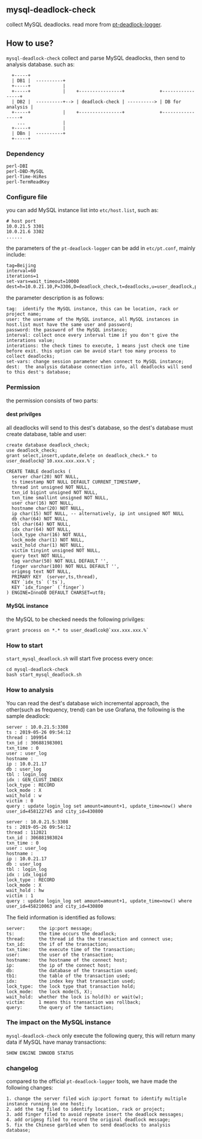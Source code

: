 ## mysql-deadlock-check

collect MySQL deadlocks. read more from [pt-deadlock-logger](https://www.percona.com/doc/percona-toolkit/3.0/pt-deadlock-logger.html).

## How to use?

`mysql-deadlock-check` collect and parse MySQL deadlocks, then send to analysis database. such as:
```
  +-----+
  | DB1 |  ----------+
  +-----+            |
  +-----+            |    +----------------+             +-----------------+
  | DB2 |  ----------+--> | deadlock-check | ----------> | DB for analysis |
  +-----+            |    +----------------+             +-----------------+
    ...              |
  +-----+            |
  | DBn |  ----------+
  +-----+

```

### Dependency
```
perl-DBI
perl-DBD-MySQL
perl-Time-HiRes
perl-TermReadKey
```

### Configure file

you can add MySQL instance list into `etc/host.list`, such as:
```
# host port
10.0.21.5 3301
10.0.21.6 3302
......
```
the parameters of the `pt-deadlock-logger` can be add in `etc/pt.conf`, mainly include:
```
tag=Beijing
interval=60
iterations=1
set-vars=wait_timeout=10000
dest=h=10.0.21.10,P=3306,D=deadlock_check,t=deadlocks,u=user_deadlock,p=xxxxxxxxx
```
the parameter description is as follows:
```
tag:  identify the MySQL instance, this can be location, rack or project name;
user: the username of the MySQL instance, all MySQL instances in host.list must have the same user and password;
password: the password of the MySQL instance;
interval: collect once every interval time if you don't give the interations value;
interations: the check times to execute, 1 means just check one time before exit. this option can be avoid start too many process to collect deadlocks;
set-vars: change session parameter when connect to MySQL instance;
dest:  the analysis database connection info, all deadlocks will send to this dest's database;
```

### Permission

the permission consists of two parts:

#### dest privilges
all deadlocks will send to this dest's database, so the dest's database must create database, table and user:
```
create database deadlock_check;
use deadlock_check;
grant select,insert,update,delete on deadlock_check.* to user_deadlock@`10.xxx.xxx.xxx.%`;

CREATE TABLE deadlocks (
  server char(20) NOT NULL,
  ts timestamp NOT NULL DEFAULT CURRENT_TIMESTAMP,
  thread int unsigned NOT NULL,
  txn_id bigint unsigned NOT NULL,
  txn_time smallint unsigned NOT NULL,
  user char(16) NOT NULL,
  hostname char(20) NOT NULL,
  ip char(15) NOT NULL, -- alternatively, ip int unsigned NOT NULL
  db char(64) NOT NULL,
  tbl char(64) NOT NULL,
  idx char(64) NOT NULL,
  lock_type char(16) NOT NULL,
  lock_mode char(1) NOT NULL,
  wait_hold char(1) NOT NULL,
  victim tinyint unsigned NOT NULL,
  query text NOT NULL,
  tag varchar(50) NOT NULL DEFAULT '',
  finger varchar(100) NOT NULL DEFAULT '',
  origmsg text NOT NULL,
  PRIMARY KEY  (server,ts,thread),
  KEY `idx_ts` (`ts`),
  KEY `idx_finger` (`finger`)
) ENGINE=InnoDB DEFAULT CHARSET=utf8;
```

#### MySQL instance

the MySQL to be checked needs the following privilges:
```
grant process on *.* to user_deadlcok@`xxx.xxx.xxx.%`
```

### How to start

`start_mysql_deadlock.sh` will start five process every once:
```
cd mysql-deadlock-check
bash start_mysql_deadlock.sh
```

### How to analysis

You can read the dest's database wich incremental approach, the other(such as frequency, trend) can be use Grafana, the following is the sample deadlock:
```
server : 10.0.21.5:3308
ts : 2019-05-26 09:54:12
thread : 109954
txn_id : 306881983001
txn_time : 0
user : user_log
hostname :
ip : 10.0.21.17
db : user_log
tbl : login_log
idx : GEN_CLUST_INDEX
lock_type : RECORD
lock_mode : X
wait_hold : w
victim : 0
query : update login_log set amount=amount+1, update_time=now() where user_id=458122745 and city_id=430800

server : 10.0.21.5:3308
ts : 2019-05-26 09:54:12
thread : 112021
txn_id : 306881983024
txn_time : 0
user : user_log
hostname :
ip : 10.0.21.17
db : user_log
tbl : login_log
idx : idx_logid
lock_type : RECORD
lock_mode : X
wait_hold : hw
victim : 1
query : update login_log set amount=amount+1, update_time=now() where user_id=458210063 and city_id=430800
```
The field information is identified as follows:
```
server:     the ip:port message;
ts:         the time occurs the deadlock;
thread:     the thread id tha the transaction and connect use;
txn_id:     the if of the transaction;
txn_time:   the execute time of the transaction;
user:       the user of the transaction;
hostname:   the hostname of the connect host;
ip:         the ip of the connect host;
db:         the database of the transaction used;
tb1:        the table of the transaction used;
idx:        the index key that transaction used;
lock_type:  the lock type that transaction hold;
lock_mode:  the lock mode(S, X);
wait_hold:  whether the lock is hold(h) or wait(w);
victim:     1 means this transaction was rollback;
query:      the query of the tansaction;
```

### The impact on the MySQL instance

`mysql-deadlock-check` only execute the following query, this will return many data if MySQL have manay transactions:
```
SHOW ENGINE INNODB STATUS
```

### changelog

compared to the official `pt-deadlock-logger` tools, we have made the following changes:
```
1. change the server filed wich ip:port format to identify multiple instance running on one host;
2. add the tag filed to identify location, rack or project;
3. add finger filed to avoid repeate insert the deadlock messages;
4. add origmsg filed to record the original deadlock message;
5. fix the Chinese garbled when to send deadlocks to analysis database;
```
